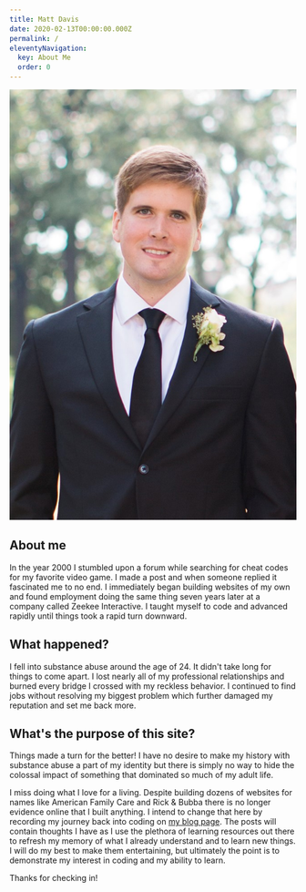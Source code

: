 ```yaml
---
title: Matt Davis
date: 2020-02-13T00:00:00.000Z
permalink: /
eleventyNavigation:
  key: About Me
  order: 0
---
```

![Matt Davis](/static/img/mattphoto.jpg "home-photo")

## About me
In the year 2000 I stumbled upon a forum while searching for cheat codes for my favorite video game. I made a post and when someone replied it fascinated me to no end. I immediately began building websites of my own and found employment doing the same thing seven years later at a company called Zeekee Interactive. I taught myself to code and advanced rapidly until things took a rapid turn downward.

## What happened?
I fell into substance abuse around the age of 24. It didn't take long for things to come apart. I lost nearly all of my professional relationships and burned every bridge I crossed with my reckless behavior. I continued to find jobs without resolving my biggest problem which further damaged my reputation and set me back more.

## What's the purpose of this site?
Things made a turn for the better! I have no desire to make my history with substance abuse a part of my identity but there is simply no way to hide the colossal impact of something that dominated so much of my adult life. 

I miss doing what I love for a living. Despite building dozens of websites for names like American Family Care and Rick & Bubba there is no longer evidence online that I built anything. I intend to change that here by recording my journey back into coding on [my blog page](https://www.logandavis.org/blog/). The posts will contain thoughts I have as I use the plethora of learning resources out there to refresh my memory of what I already understand and to learn new things. I will do my best to make them entertaining, but ultimately the point is to demonstrate my interest in coding and my ability to learn.

Thanks for checking in!


